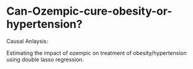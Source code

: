 # Can-Ozempic-cure-obesity-or-hypertension?

Causal Anlaysis:

Estimating the impact of ozempic on treatment of obesity/hypertension using double lasso regression.
